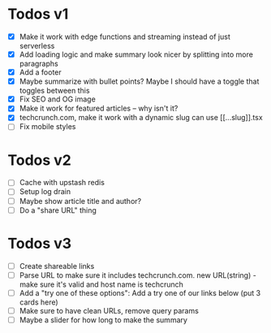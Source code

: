 # Todos v1

- [x] Make it work with edge functions and streaming instead of just serverless
- [x] Add loading logic and make summary look nicer by splitting into more paragraphs
- [x] Add a footer
- [x] Maybe summarize with bullet points? Maybe I should have a toggle that toggles between this
- [x] Fix SEO and OG image
- [x] Make it work for featured articles – why isn't it?
- [x] techcrunch.com, make it work with a dynamic slug can use [[...slug]].tsx
- [ ] Fix mobile styles

# Todos v2

- [ ] Cache with upstash redis
- [ ] Setup log drain
- [ ] Maybe show article title and author?
- [ ] Do a "share URL" thing

# Todos v3

- [ ] Create shareable links
- [ ] Parse URL to make sure it includes techcrunch.com. new URL(string) - make sure it's valid and host name is techcrunch
- [ ] Add a "try one of these options": Add a try one of our links below (put 3 cards here)
- [ ] Make sure to have clean URLs, remove query params
- [ ] Maybe a slider for how long to make the summary

